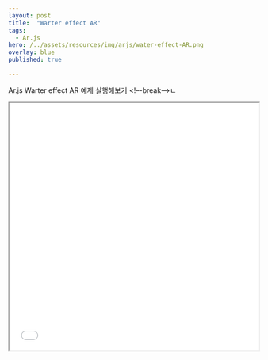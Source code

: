 ```yaml
---
layout: post
title:  "Warter effect AR"
tags:
  - Ar.js
hero: /../assets/resources/img/arjs/water-effect-AR.png
overlay: blue
published: true

---
```

Ar.js Warter effect AR 예제 실행해보기
<!–-break-–>ㄴ
                                                                         
<iframe width="100%" height="500px;" src="/../assets/resources/html/arjs/waterEffact.html"></iframe>
